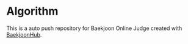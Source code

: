 # Algorithm 
This is a auto push repository for Baekjoon Online Judge created with [BaekjoonHub](https://github.com/BaekjoonHub/BaekjoonHub).
